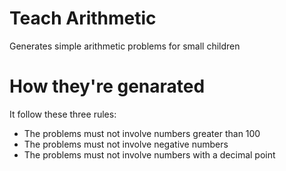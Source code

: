 # Teach Arithmetic
Generates simple arithmetic problems for small children

# How they're genarated
It follow these three rules:
  - The problems must not involve numbers greater than 100
  - The problems must not involve negative numbers
  - The problems must not involve numbers with a decimal point
